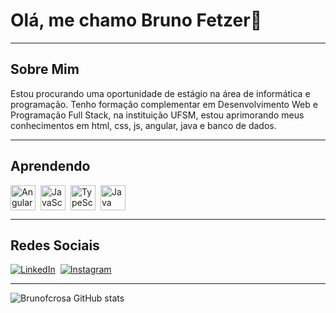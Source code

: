 # Olá, me chamo Bruno Fetzer👋

---

## Sobre Mim
Estou procurando uma oportunidade de estágio na área de informática e programação. 
Tenho formação complementar em Desenvolvimento Web e Programação Full Stack, 
na instituição UFSM, estou aprimorando meus conhecimentos em html, css, js, angular, java e banco de dados.

---

## Aprendendo
<div style="display: flex; flex-wrap: wrap; gap: 8px;">
  <img src="https://cdn.jsdelivr.net/gh/devicons/devicon/icons/angularjs/angularjs-original.svg" alt="Angular" width="40" />
  <img src="https://cdn.jsdelivr.net/gh/devicons/devicon/icons/javascript/javascript-original.svg" alt="JavaScript" width="40" />
  <img src="https://cdn.jsdelivr.net/gh/devicons/devicon/icons/typescript/typescript-original.svg" alt="TypeScript" width="40" />
  <img src="https://cdn.jsdelivr.net/gh/devicons/devicon/icons/java/java-original.svg" alt="Java" width="40" />
</div>

---

## Redes Sociais
<div style="display: flex; flex-wrap: wrap; gap: 8px;">
<a href="https://linkedin.com/in/brunofcrosa">
  <img src="https://img.shields.io/badge/LinkedIn-0077B5?style=for-the-badge&logo=linkedin&logoColor=white" alt="LinkedIn"/>
</a>
<a href="https://instagram.com/brunofcrosa">
  <img src="https://img.shields.io/badge/Instagram-E4405F?style=for-the-badge&logo=instagram&logoColor=white" alt="Instagram"/>
</a>
</div>

---

![Brunofcrosa GitHub stats](https://github-readme-stats.vercel.app/api?username=brunofcrosa&show_icons=true&theme=tokyonight)
